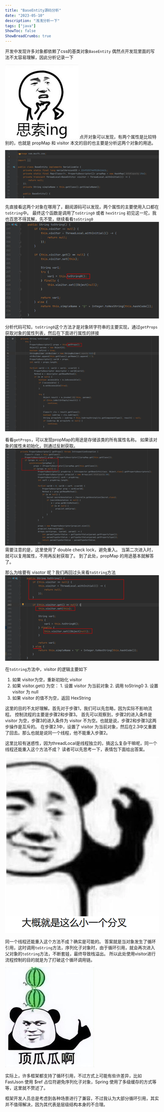 ```yaml
---
title: "BaseEntity源码分析"
date: "2023-05-10"
description: "浅浅分析一下"
tags: ["java"]
ShowToc: false
ShowBreadCrumbs: true
---
```


开发中发现许多对象都依赖了css的基类对象`BaseEntity`
偶然点开发现里面的写法不太容易理解，因此分析记录一下


![](/Pasted%20image%2020230512175229.png)
点开对象可以发现，有两个属性是比较特别的，也就是 propMap 和 visitor
本文的目的也主要是分析这两个对象的用途。


![](/Pasted%20image%2020230505092032.png)

先直接看这两个对象在哪用了，翻阅源码可以发现，两个属性的主要使用入口都在`toString`中。
最终这个函数是调用了`toString0` 或者 `hexString`
初见这一坨，我也百思不得其解，先不管，继续看看`toString0`
![](/Pasted%20image%2020230505103131.png)


分析代码可知，`toString0`这个方法才是对象转字符串的主要实现，通过`getProps`获取对象的属性列表，然后在下面进行属性的拼接
![](/Pasted%20image%2020230505103619.png)

看看`getProps`，可以发现propMap的用途是存储该类的所有属性名称。
如果该对象的属性未初始化，则通过反射获取。
![](/Pasted%20image%2020230512180112.png)
需要注意的是，这里使用了 double check lock，避免重入。
当第二次进入时，就可以复用属性，不用再反射获取了。
到了此处，propMap 的用途基本就解答了。


那么为啥要有 visotor 呢？我们再回过头来看`toString`方法
![](/Pasted%20image%2020230512173325.png)

在`toString`方法中，visitor 的逻辑主要如下
1. 如果 visitor为空，重新初始化 visitor
2. 如果 visitor.get() 为空：
		1. 设置 visitor 为当前对象
		2. 调用 toString0
		3. 设置 visitor 为 null
3. 如果 visitor 的值不为空，返回 HexString

这里的目的不太好理解。首先对于步骤1，我们可以先忽略，因为实际不影响流程。
控制流程的主要是步骤2和步骤3。
首先可以观察到，步骤2的进入条件是 visitor 为空，步骤3的进入条件为 visitor 不为空。也就是说，步骤2和步骤3这两步操作是互斥的。
在步骤2.1中，设置了 visitor 为当前对象，然后在2.3中又重置了回去。那么也就是说同一个线程，他不能重入步骤2。

这里比较有迷惑性，因为threadLocal是线程独立的，搞这么复杂干嘛呢，同一个线程还能重入这个方法不成？
读者可以先思考一下，表情包下面给出答案。

![](/Pasted%20image%2020230512175120.png)

同一个线程还能重入这个方法不成？确实是可能的。
答案就是当对象发生了循环引用，这时调用`toString`方法，序列化子对象时，由于循环引用，就会再次进入父对象的`toString`方法，不断套娃，最终导致栈溢出。
所以此处使用visitor进行流程控制的目的就是为了打破这个循环调用链。

![](/Pasted%20image%2020230512174950.png)


实际上，许多框架都支持了循环引用，不过方式上可能有些许差异，比如 FastJson 使用 $ref 占位符避免序列化子对象，Spring 使用了多级缓存的方式等等，这里就不赘述了。

框架开发人员总是考虑到各种场景进行了兼容，不过我认为大部分循环引用，其实并不值得解决，因为其代表是层级结构本身的不合理。